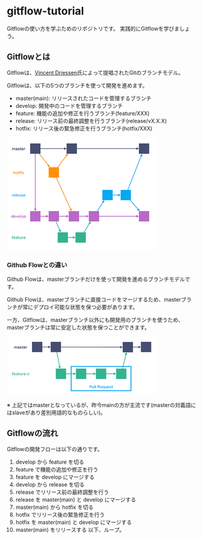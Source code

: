 # gitflow-tutorial
Gitflowの使い方を学ぶためのリポジトリです。
実践的にGitflowを学びましょう。

## Gitflowとは
Gitflowは、[Vincent Driessen](https://github.com/nvie)氏によって提唱されたGitのブランチモデル。

Gitflowは、以下の5つのブランチを使って開発を進めます。

- master(main): リリースされたコードを管理するブランチ
- develop: 開発中のコードを管理するブランチ
- feature: 機能の追加や修正を行うブランチ(feature/XXX)
- release: リリース前の最終調整を行うブランチ(release/vX.X.X)
- hotfix: リリース後の緊急修正を行うブランチ(hotfix/XXX)
<img src="/asset/img/gitflow.jpeg" width="400px">

### Github Flowとの違い
Github Flowは、masterブランチだけを使って開発を進めるブランチモデルです。

Github Flowは、masterブランチに直接コードをマージするため、masterブランチが常にデプロイ可能な状態を保つ必要があります。

一方、Gitflowは、masterブランチ以外にも開発用のブランチを使うため、masterブランチは常に安定した状態を保つことができます。

<img src="/asset/img/githubflow.jpeg" width="400px">

※ 上記ではmasterとなっているが、昨今mainの方が主流です(masterの対義語にはslaveがあり差別用語的なものらしい)。

## Gitflowの流れ
Gitflowの開発フローは以下の通りです。
1. develop から feature を切る
2. feature で機能の追加や修正を行う
3. feature を develop にマージする
4. develop から release を切る
5. release でリリース前の最終調整を行う
6. release を master(main) と develop にマージする
7. master(main) から hotfix を切る
8. hotfix でリリース後の緊急修正を行う
9. hotfix を master(main) と develop にマージする
10. master(main) をリリースする
以下、ループ。

